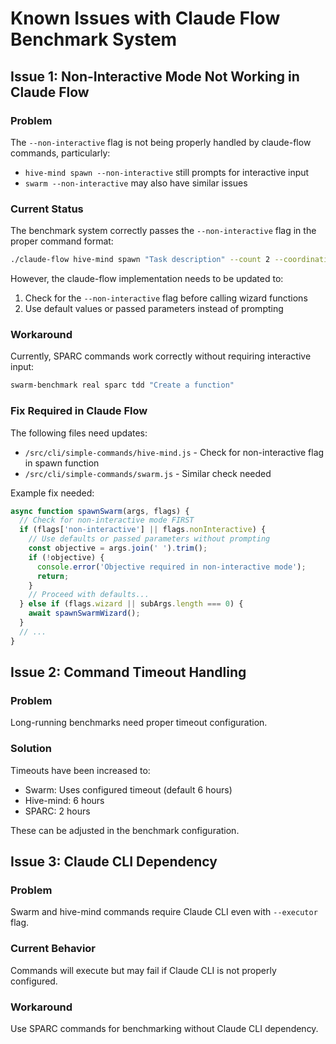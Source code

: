 # Known Issues with Claude Flow Benchmark System

## Issue 1: Non-Interactive Mode Not Working in Claude Flow

### Problem
The `--non-interactive` flag is not being properly handled by claude-flow commands, particularly:
- `hive-mind spawn --non-interactive` still prompts for interactive input
- `swarm --non-interactive` may also have similar issues

### Current Status
The benchmark system correctly passes the `--non-interactive` flag in the proper command format:
```bash
./claude-flow hive-mind spawn "Task description" --count 2 --coordination majority --non-interactive
```

However, the claude-flow implementation needs to be updated to:
1. Check for the `--non-interactive` flag before calling wizard functions
2. Use default values or passed parameters instead of prompting

### Workaround
Currently, SPARC commands work correctly without requiring interactive input:
```bash
swarm-benchmark real sparc tdd "Create a function"
```

### Fix Required in Claude Flow
The following files need updates:
- `/src/cli/simple-commands/hive-mind.js` - Check for non-interactive flag in spawn function
- `/src/cli/simple-commands/swarm.js` - Similar check needed

Example fix needed:
```javascript
async function spawnSwarm(args, flags) {
  // Check for non-interactive mode FIRST
  if (flags['non-interactive'] || flags.nonInteractive) {
    // Use defaults or passed parameters without prompting
    const objective = args.join(' ').trim();
    if (!objective) {
      console.error('Objective required in non-interactive mode');
      return;
    }
    // Proceed with defaults...
  } else if (flags.wizard || subArgs.length === 0) {
    await spawnSwarmWizard();
  }
  // ...
}
```

## Issue 2: Command Timeout Handling

### Problem
Long-running benchmarks need proper timeout configuration. 

### Solution
Timeouts have been increased to:
- Swarm: Uses configured timeout (default 6 hours)
- Hive-mind: 6 hours
- SPARC: 2 hours

These can be adjusted in the benchmark configuration.

## Issue 3: Claude CLI Dependency

### Problem
Swarm and hive-mind commands require Claude CLI even with `--executor` flag.

### Current Behavior
Commands will execute but may fail if Claude CLI is not properly configured.

### Workaround
Use SPARC commands for benchmarking without Claude CLI dependency.